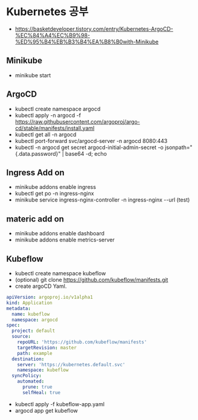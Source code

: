 # Kubernetes 공부 

- https://basketdeveloper.tistory.com/entry/Kubernetes-ArgoCD-%EC%84%A4%EC%B9%98-%ED%95%B4%EB%B3%B4%EA%B8%B0with-Minikube

## Minikube 
- minikube start


## ArgoCD
-  kubectl create namespace argocd
-  kubectl apply -n argocd -f https://raw.githubusercontent.com/argoproj/argo-cd/stable/manifests/install.yaml
-  kubectl get all -n argocd
-  kubectl port-forward svc/argocd-server -n argocd 8080:443
-  kubectl -n argocd get secret argocd-initial-admin-secret -o jsonpath="{.data.password}" | base64 -d; echo

## Ingress Add on
- minikube addons enable ingress
- kubectl get po -n ingress-nginx
- minikube service ingress-nginx-controller -n ingress-nginx --url (test)

## materic add on
- minikube addons enable dashboard
- minikube addons enable metrics-server

## Kubeflow
- kubectl create namespace kubeflow
- (optional) git clone https://github.com/kubeflow/manifests.git 
- create argoCD Yaml.
```yaml
apiVersion: argoproj.io/v1alpha1
kind: Application
metadata:
  name: kubeflow
  namespace: argocd
spec:
  project: default
  source:
    repoURL: 'https://github.com/kubeflow/manifests'
    targetRevision: master
    path: example
  destination:
    server: 'https://kubernetes.default.svc'
    namespace: kubeflow
  syncPolicy:
    automated:
      prune: true
      selfHeal: true
```
- kubectl apply -f kubeflow-app.yaml
- argocd app get kubeflow